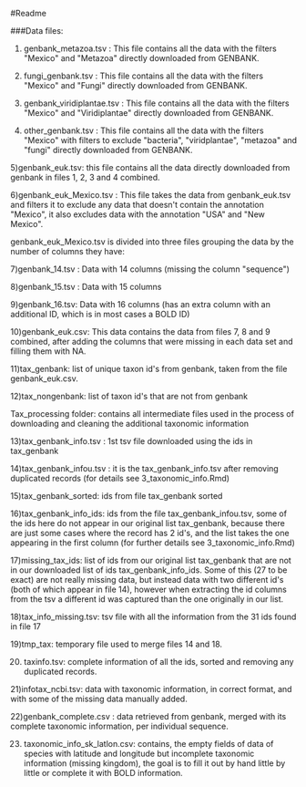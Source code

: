 #Readme

###Data files:

1) genbank_metazoa.tsv : This file contains all the data with the filters "Mexico" and "Metazoa" directly downloaded from GENBANK. 

2) fungi_genbank.tsv : This file contains all the data with the filters "Mexico" and "Fungi" directly downloaded from GENBANK.

3) genbank_viridiplantae.tsv : This file contains all the data with the filters "Mexico" and "Viridiplantae" directly downloaded from GENBANK.

4) other_genbank.tsv : This file contains all the data with the filters "Mexico" with filters to exclude "bacteria", "viridplantae", "metazoa" and "fungi" directly downloaded from GENBANK.

5)genbank_euk.tsv: this file contains all the data directly downloaded from genbank in files 1, 2, 3 and 4 combined.

6)genbank_euk_Mexico.tsv : This file takes the data from genbank_euk.tsv and filters it to exclude any data that doesn't contain the annotation "Mexico", it also excludes data with the annotation "USA" and "New Mexico".

genbank_euk_Mexico.tsv is divided into three files grouping the data by the number of columns they have:

7)genbank_14.tsv : Data with 14 columns (missing the column "sequence")

8)genbank_15.tsv : Data with 15 columns

9)genbank_16.tsv: Data with 16 columns (has an extra column with an additional ID, which is in most cases a BOLD ID)

10)genbank_euk.csv: This data contains the data from files 7, 8 and 9 combined, after adding the columns that were missing in each data set and filling them with NA. 

11)tax_genbank: list of unique taxon id's from genbank, taken from the file genbank_euk.csv.



12)tax_nongenbank: list of taxon id's that are not from genbank

Tax_processing folder: contains all intermediate files used in the process of downloading and cleaning the additional taxonomic information

13)tax_genbank_info.tsv : 1st tsv file downloaded using the ids in tax_genbank

14)tax_genbank_infou.tsv : it is the tax_genbank_info.tsv after removing duplicated records (for details see 3_taxonomic_info.Rmd)

15)tax_genbank_sorted: ids from file tax_genbank sorted

16)tax_genbank_info_ids: ids from the file tax_genbank_infou.tsv, some of the ids here do not appear in our original list tax_genbank, because there are just some cases where the record has 2 id's, and the list takes the one appearing in the first column (for further details see 3_taxonomic_info.Rmd)

17)missing_tax_ids: list of ids from our original list tax_genbank that are not in our downloaded list of ids tax_genbank_info_ids. Some of this (27 to be exact) are not really missing data, but instead data with two different id's (both of which appear in file 14), however when extracting the id columns from the tsv a different id was captured than the one originally in our list.

18)tax_info_missing.tsv: tsv file with all the information from the 31 ids found in file 17

19)tmp_tax: temporary file used to merge files 14 and 18.

20) taxinfo.tsv: complete information of all the ids, sorted and removing any duplicated records.

21)infotax_ncbi.tsv: data with taxonomic information, in correct format, and with some of the missing data manually added.

22)genbank_complete.csv : data retrieved from genbank, merged with its complete taxonomic information, per individual sequence.

23) taxonomic_info_sk_latlon.csv: contains, the empty fields of data of species with latitude and longitude but incomplete taxonomic information (missing kingdom), the goal is to fill it out by hand little by little or complete it with BOLD information.
